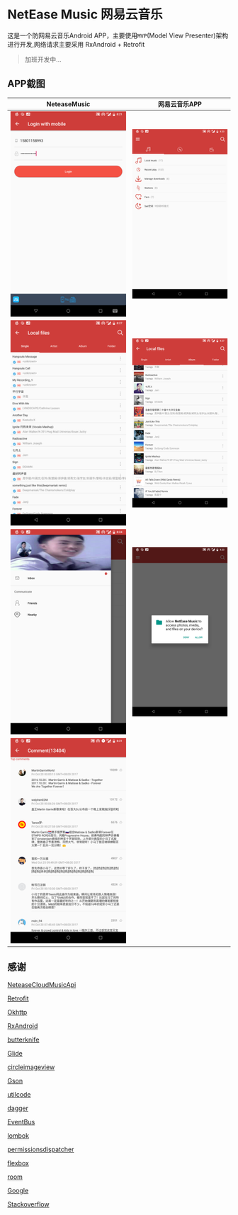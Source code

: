 # NetEase Music 网易云音乐
这是一个防网易云音乐Android APP，主要使用`MVP`(Model View Presenter)架构进行开发,网络请求主要采用 RxAndroid + Retrofit

> 加班开发中...

## APP截图

NeteaseMusic            |  网易云音乐APP
:-------------------------:|:-------------------------:
![](capture/login.png)  |  ![](capture/main.png)
![](capture/local.png)  |  ![](capture/album.png)
![](capture/profile.png) | ![](capture/permission.png)
![](capture/comment.png) |

## 感谢
[NeteaseCloudMusicApi](https://github.com/Binaryify/NeteaseCloudMusicApi)

[Retrofit](https://github.com/square/retrofit)

[Okhttp](https://github.com/square/okhttp)

[RxAndroid](https://github.com/ReactiveX/RxAndroid)

[butterknife](https://github.com/JakeWharton/butterknife)

[Glide](https://github.com/bumptech/glide)

[circleimageview](https://github.com/hdodenhof/CircleImageView)

[Gson](https://github.com/google/gson)

[utilcode](https://github.com/Blankj/AndroidUtilCode)

[dagger](https://github.com/google/dagger)

[EventBus](https://github.com/greenrobot/EventBus)

[lombok](https://github.com/rzwitserloot/lombok)

[permissionsdispatcher](https://github.com/permissions-dispatcher/PermissionsDispatcher)

[flexbox](https://github.com/google/flexbox-layout)

[room](https://developer.android.com/topic/libraries/architecture/room)

[Google](https://www.google.com)

[Stackoverflow](https://stackoverflow.com/users/9106684/shellhub)
